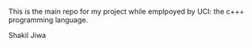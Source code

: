 This is the main repo for my project while emplpoyed by UCI: the c+++ programming language.

Shakil Jiwa
